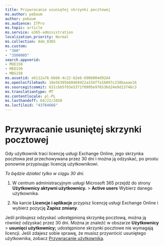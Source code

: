 ```yaml
---
title: Przywracanie usuniętej skrzynki pocztowej
ms.author: pebaum
author: pebaum
ms.audience: ITPro
ms.topic: article
ms.service: o365-administration
localization_priority: Normal
ms.collection: Adm_O365
ms.custom:
- "360"
- "3500005"
search.appverid:
- MOE150
- MED150
- MBS150
ms.assetid: e6112a76-bbb6-4c22-b2e6-690b004d92d4
ms.openlocfilehash: 18e56305b60469422a154ffa1b097c238baaae16
ms.sourcegitcommit: 631cbb5f03e5371f0995e976536d24e9d13746c3
ms.translationtype: MT
ms.contentlocale: pl-PL
ms.lasthandoff: 04/22/2020
ms.locfileid: "43764666"
---
```

# <a name="restore-a-deleted-mailbox"></a>Przywracanie usuniętej skrzynki pocztowej

Gdy użytkownik traci licencję usługi Exchange Online, jego skrzynka pocztowa jest przechowywana przez 30 dni i można ją odzyskać, po prostu ponownie przypisując licencję użytkownikowi.
  
 *To będzie działać tylko w ciągu 30 dni.*  
  
1. W centrum administracyjnym usługi Microsoft 365 przejdź do strony **Użytkownicy aktywni użytkownicy.** \> **Active users** Wybierz danego użytkownika.

2. Na karcie **Licencje i aplikacje** przypisz licencję usługi Exchange Online i wybierz pozycję **Zapisz zmiany**.

Jeśli próbujesz odzyskać udostępnioną skrzynkę pocztową, można ją również odzyskać przez 30 dni. Można je znaleźć w obszarze **Użytkownicy** \> **usunięci użytkownicy;** udostępnione skrzynki pocztowe nie wymagają licencji. Jeśli zdajesz sobie sprawę, że musisz przywrócić usuniętego użytkownika, zobacz [Przywracanie użytkownika](https://docs.microsoft.com/office365/admin/add-users/restore-user).
  